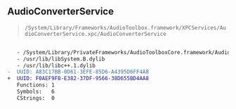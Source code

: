 ## AudioConverterService

> `/System/Library/Frameworks/AudioToolbox.framework/XPCServices/AudioConverterService.xpc/AudioConverterService`

```diff

   - /System/Library/PrivateFrameworks/AudioToolboxCore.framework/AudioToolboxCore
   - /usr/lib/libSystem.B.dylib
   - /usr/lib/libc++.1.dylib
-  UUID: A83C17BB-0D61-3EFE-85D6-A4395D6FF4A8
+  UUID: F0AEF9F8-E382-37DF-9566-38D655BD4AA8
   Functions: 1
   Symbols:   6
   CStrings:  0

```
